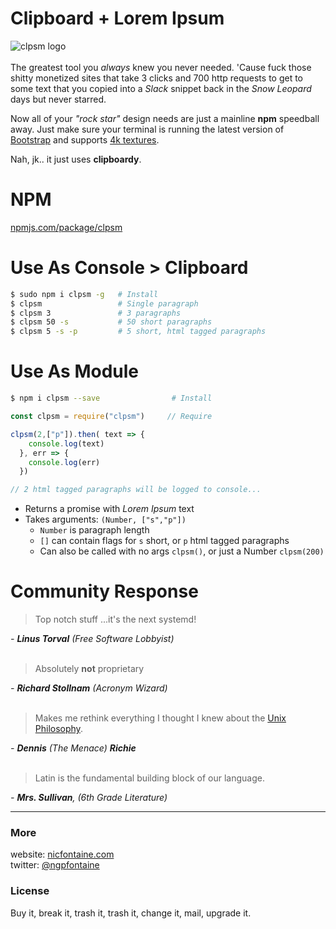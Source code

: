 # Clipboard + Lorem Ipsum

![clpsm logo](https://nicfontaine.com/dev/clpsm-logo-horizontal.png)   
<br>
The greatest tool you _always_ knew you never needed. 'Cause fuck those shitty monetized sites that take 3 clicks and 700 http requests to get to some text that you copied into a _Slack_ snippet back in the _Snow Leopard_ days but never starred.   

Now all of your _"rock star"_ design needs are just a mainline **npm** speedball away. Just make sure your terminal is running the latest version of [Bootstrap](https://giphy.com/gifs/tqKjGPAgbNVPq/html5) and supports [4k textures](http://media.kotaku.foxtrot.future.net.uk/wp-content/uploads/sites/52/2016/11/ac2.jpg).   
    
Nah, jk.. it just uses **clipboardy**.   

# NPM

[npmjs.com/package/clpsm](https://www.npmjs.com/package/clpsm)    
   
# Use As Console > Clipboard

```bash
$ sudo npm i clpsm -g   # Install
$ clpsm                 # Single paragraph
$ clpsm 3               # 3 paragraphs
$ clpsm 50 -s           # 50 short paragraphs
$ clpsm 5 -s -p         # 5 short, html tagged paragraphs
```  

# Use As Module

```bash
$ npm i clpsm --save                # Install
```   

```javascript
const clpsm = require("clpsm")     // Require

clpsm(2,["p"]).then( text => {
    console.log(text)
  }, err => {
    console.log(err)
  })

// 2 html tagged paragraphs will be logged to console...
```

- Returns a promise with _Lorem Ipsum_ text
- Takes arguments: `(Number, ["s","p"])`   
	- `Number` is paragraph length
	- `[]` can contain flags for `s` short, or `p` html tagged paragraphs
	- Can also be called with no args `clpsm()`, or just a Number `clpsm(200)`

# Community Response

> Top notch stuff ...it's the next systemd!    

_- **Linus Torval** (Free Software Lobbyist)_   
<br>      

> Absolutely **not** proprietary    

_- **Richard Stollnam** (Acronym Wizard)_   
<br>      
   

> Makes me rethink everything I thought I knew about the [Unix Philosophy](http://www.cinema52.com/2013/wp-content/uploads/2013/05/MalcolmExperiment2.png).    

_- **Dennis** (The Menace) **Richie**_   
<br>      
   

> Latin is the fundamental building block of our language.     

_- **Mrs. Sullivan**, (6th Grade Literature)_
<br>   

---

### More
website: [nicfontaine.com](https://nicfontaine.com)  
twitter: [@ngpfontaine](https://twitter.com/ngpfontaine)

### License
Buy it, break it, trash it, trash it, change it, mail, upgrade it.
